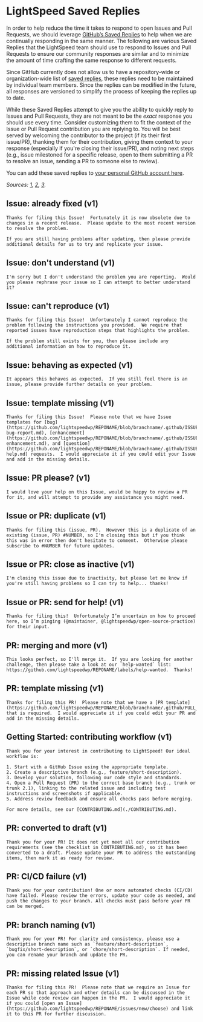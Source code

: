 

# LightSpeed Saved Replies

In order to help reduce the time it takes to respond to open Issues and Pull Requests, we should leverage [GitHub’s Saved Replies](https://help.github.com/en/articles/about-saved-replies) to help when we are continually responding in the same manner.  The following are various Saved Replies that the LightSpeed team should use to respond to Issues and Pull Requests to ensure our community responses are similar and to minimize the amount of time crafting the same response to different requests.

Since GitHub currently does not allow us to have a repository-wide or organization-wide list of [saved replies](https://help.github.com/articles/working-with-saved-replies/), these replies need to be maintained by individual team members.  Since the replies can be modified in the future, all responses are versioned to simplify the process of keeping the replies up to date.

While these Saved Replies attempt to give you the ability to quickly reply to Issues and Pull Requests, they are not meant to be the _exact_ response you should use every time.  Consider customizing them to fit the context of the Issue or Pull Request contribution you are replying to.  You will be best served by welcoming the contributor to the project (if its their first issue/PR), thanking them for their contribution, giving them context to your response (especially if you're closing their issue/PR), and noting next steps (e.g., issue milestoned for a specific release, open to them submitting a PR to resolve an issue, sending a PR to someone else to review).

You can add these saved replies to [your personal GitHub account here](https://github.com/settings/replies).

_Sources: [1](https://github.com/angular/angular/blob/master/docs/SAVED_REPLIES.md), [2](https://github.com/angular/angular-cli/blob/master/.github/SAVED_REPLIES.md), [3](https://github.com/prometheus/docs/blob/master/snippets/saved_replies.md)._

## Issue: already fixed (v1)
```
Thanks for filing this Issue!  Fortunately it is now obsolete due to changes in a recent release.  Please update to the most recent version to resolve the problem.

If you are still having problems after updating, then please provide additional details for us to try and replicate your issue.
```

## Issue: don't understand (v1)
```
I'm sorry but I don't understand the problem you are reporting.  Would you please rephrase your issue so I can attempt to better understand it?
```

## Issue: can't reproduce (v1)
```
Thanks for filing this Issue!  Unfortunately I cannot reproduce the problem following the instructions you provided.  We require that reported issues have reproduction steps that highlights the problem.

If the problem still exists for you, then please include any additional information on how to reproduce it.
```

## Issue: behaving as expected (v1)
```
It appears this behaves as expected.  If you still feel there is an issue, please provide further details on your problem.
```

## Issue: template missing (v1)
```
Thanks for filing this Issue!  Please note that we have Issue templates for [bug](https://github.com/lightspeedwp/REPONAME/blob/branchname/.github/ISSUE_TEMPLATE/1-bug-report.md), [enhancement](https://github.com/lightspeedwp/REPONAME/blob/branchname/.github/ISSUE_TEMPLATE/2-enhancement.md), and [question](https://github.com/lightspeedwp/REPONAME/blob/branchname/.github/ISSUE_TEMPLATE/3-help.md) requests.  I would appreciate it if you could edit your Issue and add in the missing details.
```

## Issue: PR please? (v1)
```
I would love your help on this Issue, would be happy to review a PR for it, and will attempt to provide any assistance you might need.
```

## Issue or PR: duplicate (v1)
```
Thanks for filing this (issue, PR).  However this is a duplicate of an existing (issue, PR) #NUMBER, so I'm closing this but if you think this was in error then don't hesitate to comment.  Otherwise please subscribe to #NUMBER for future updates.
```

## Issue or PR: close as inactive (v1)
```
I'm closing this issue due to inactivity, but please let me know if you're still having problems so I can try to help... thanks!
```

## Issue or PR: send for help! (v1)
```
Thanks for filing this!  Unfortunately I’m uncertain on how to proceed here, so I’m pinging (@maintainer, @lightspeedwp/open-source-practice) for their input.
```

## PR: merging and more (v1)
```
This looks perfect, so I'll merge it.  If you are looking for another challenge, then please take a look at our `help-wanted` list: https://github.com/lightspeedwp/REPONAME/labels/help-wanted.  Thanks!
```

## PR: template missing (v1)
```
Thanks for filing this PR!  Please note that we have a [PR template](https://github.com/lightspeedwp/REPONAME/blob/branchname/.github/PULL_REQUEST_TEMPLATE.md) that is required.  I would appreciate it if you could edit your PR and add in the missing details.
```


## Getting Started: contributing workflow (v1)
```
Thank you for your interest in contributing to LightSpeed! Our ideal workflow is:

1. Start with a GitHub Issue using the appropriate template.
2. Create a descriptive branch (e.g., feature/short-description).
3. Develop your solution, following our code style and standards.
4. Open a Pull Request (PR) to the correct base branch (e.g., trunk or trunk 2.1), linking to the related issue and including test instructions and screenshots if applicable.
5. Address review feedback and ensure all checks pass before merging.

For more details, see our [CONTRIBUTING.md](./CONTRIBUTING.md).
```

## PR: converted to draft (v1)
```
Thank you for your PR! It does not yet meet all our contribution requirements (see the checklist in CONTRIBUTING.md), so it has been converted to a draft. Please update your PR to address the outstanding items, then mark it as ready for review.
```

## PR: CI/CD failure (v1)
```
Thank you for your contribution! One or more automated checks (CI/CD) have failed. Please review the errors, update your code as needed, and push the changes to your branch. All checks must pass before your PR can be merged.
```

## PR: branch naming (v1)
```
Thank you for your PR! For clarity and consistency, please use a descriptive branch name such as `feature/short-description`, `bugfix/short-description`, or `chore/short-description`. If needed, you can rename your branch and update the PR.
```

## PR: missing related Issue (v1)
```
Thanks for filing this PR!  Please note that we require an Issue for each PR so that approach and other details can be discussed in the Issue while code review can happen in the PR.  I would appreciate it if you could [open an Issue](https://github.com/lightspeedwp/REPONAME/issues/new/choose) and link it to this PR for further discussion.
```

